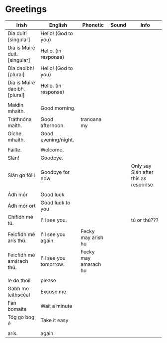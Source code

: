 # Greetings

|Irish|English|Phonetic|Sound|Info|
|------|-------|--------|-----|----|
|Dia duit! [singular]|Hello! (God to you)
|Dia is Muire duit.[singular]|Hello. (in response)
|Dia daoibh! [plural]|Hello! (God to you)
|Dia is Muire daoibh.[plural]|Hello. (in response)
||
|Maidin mhaith.|Good morning.
|Tráthnóna maith.|Good afternoon.|tranoana my
|Oíche mhaith.|Good evening/night.
||
|Fáilte.|Welcome.
|Slán!|Goodbye.
|Slán go fóill|Goodbye for now|||Only say Slán after this as response
||
|Ádh mór|Good luck||
|Ádh mór ort|Good luck to you||
|Chífidh mé tú. |I'll see you.|||tú or thú??? 
|Feicfidh mé arís thú.|I'll see you again.|Fecky may arish hu
|Feicfidh mé amárach thú.|I'll see you tomorrow.|Fecky may amarach hu
||
|le do thoil|please
|Gabh mo leithscéal|Excuse me
|Fan bomaite|Wait a minute
|Tóg go bog é|Take it easy
||
|arís.| again.